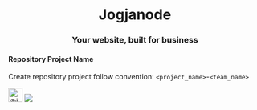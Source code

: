 <h1 align="center">Jogjanode</h1>
<h3 align="center">Your website, built for business</h3>

#### Repository Project Name

Create repository project follow convention: `<project_name>`-`<team_name>`

<img class="float-left rounded-2 avatar-user" src="https://avatars.githubusercontent.com/u/143790249?s=400&u=559fdfb6326b7f3f96286ec4850f688961c54b3b&v=4" width="28" height="28" alt="@jogjanode"> ![](https://komarev.com/ghpvc/?username=jogjanode&style=for-the-badge&color=brightgreen)
